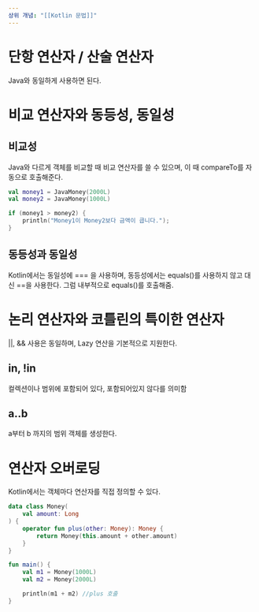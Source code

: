 ```yaml
---
상위 개념: "[[Kotlin 문법]]"
---
```

# 단항 연산자 / 산술 연산자
Java와 동일하게 사용하면 된다.

# 비교 연산자와 동등성, 동일성

## 비교성
Java와 다르게 객체를 비교할 때 비교 연산자를 쓸 수 있으며, 이 때 compareTo를 자동으로 호출해준다.

```kotlin
val money1 = JavaMoney(2000L)
val money2 = JavaMoney(1000L)

if (money1 > money2) {
	println("Money1이 Money2보다 금액이 큽니다.");
}
```

## 동등성과 동일성
Kotlin에서는 동일성에 === 을 사용하며, 동등성에서는 equals()를 사용하지 않고 대신 \==을 사용한다. 그럼 내부적으로 equals()를 호출해줌.

# 논리 연산자와 코틀린의 특이한 연산자

\||, && 사용은 동일하며, Lazy 연산을 기본적으로 지원한다.


## in, !in
컬렉션이나 범위에 포함되어 있다, 포함되어있지 않다를 의미함

## a..b
a부터 b 까지의 범위 객체를 생성한다.

# 연산자 오버로딩
Kotlin에서는 객체마다 연산자를 직접 정의할 수 있다.

```kotlin
data class Money(
	val amount: Long
) {
	operator fun plus(other: Money): Money {
		return Money(this.amount + other.amount)
	}
}

fun main() {
	val m1 = Money(1000L)
	val m2 = Money(2000L)

	println(m1 + m2) //plus 호출
}
```